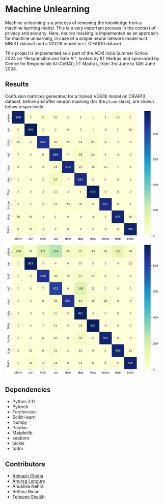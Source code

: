 # Machine Unlearning
Machine unlearning is a process of removing the knowledge from a machine learning model. This is a very important process in the context of privacy and security. Here, neuron masking is implemented as an approach for machine unlearning, in case of a simple neural network model w.r.t. MNIST dataset and a VGG16 model w.r.t. CIFAR10 dataset.

This project is implemented as a part of the ACM India Summer School 2024 on "Responsible and Safe AI", hosted by IIT Madras and sponsored by Centre for Responsible AI (CeRAI), IIT Madras, from 3rd June to 14th June 2024.

## Results
Confusion matrices generated for a trained VGG16 model on CIFAR10 dataset, before and after neuron masking (for the `plane` class), are shown below respectively:
![Before Neuron Masking](/results/cifar10_vgg16_cf.png)
![After Neuron Masking](/results/cifar10_unl_vgg16_cf.png)

## Dependencies
- Python 3.11
- Pytorch
- Torchvision
- Scikit-learn
- Numpy
- Pandas
- Matplotlib
- seaborn
- pickle
- tqdm

## Contributors
- [Abinash Chetia](https://github.com/AbinashChetia)
- [Anurag Lengure](https://github.com/anulengure5)
- Anushka Nehra
- Bettina Ninan
- [Tehseen Shaikh](https://github.com/Tehseen-dataenthusiastic)
